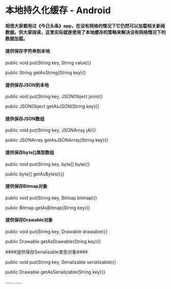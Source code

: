 # 本地持久化缓存 - Android #

#### 相信大家都用过《今日头条》app，在没有网络的情况下它仍然可以加载相关新闻数据。供大家阅读，这里实际就是使用了本地缓存的策略来解决没有网络情况下的数据加载。


#### 提供保存字符串到本地 ####

public void put(String key, String value)()

public String getAsString(String key){}

#### 提供保存JSON到本地 ####

public void put(String key, JSONObject json){}

public JSONObject getAsJSON(String key){}

#### 提供保存JSON数组 ####

public void put(String key, JSONArray jA){}

public JSONArray getAsJSONArray(String key){}

#### 提供保存byte[]类型数组 ####

public void put(String key, byte[] byte){}

public byte[] getAsBytes(){}

#### 提供保存Bitmap对象 ####

public void put(String key, Bitmap bitmap){}

public Bitmap getAsBitmap(String key){}

#### 提供保存Drawable对象 ####

public void put(String key, Drawable drawable){}

public Drawable getAsDrawable(String key){}

####提供保存Serializable类型对象####

public void put(String key, Serializable serializable){}

public Drawable getAsSerializable(String key){}


......
......








 
 